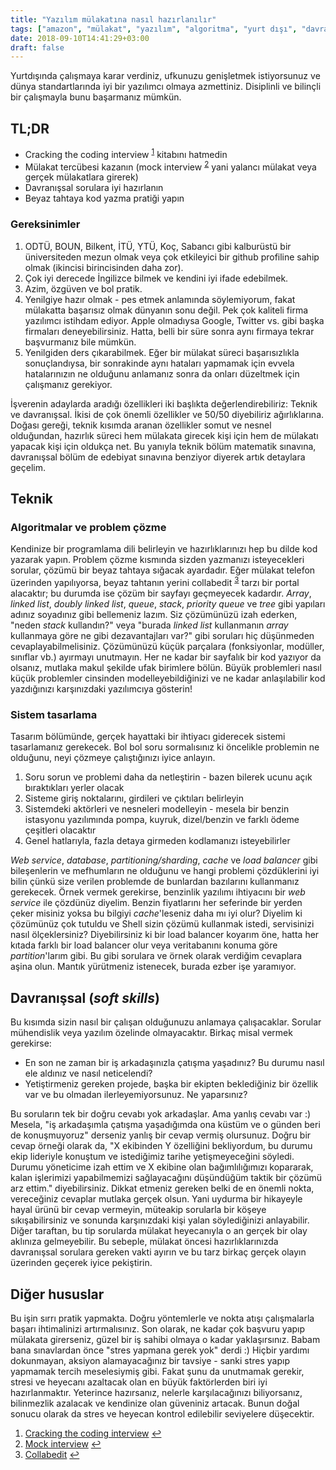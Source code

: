 ```yaml
---
title: "Yazılım mülakatına nasıl hazırlanılır"
tags: ["amazon", "mülakat", "yazılım", "algoritma", "yurt dışı", "davranışsal", "teknik"]
date: 2018-09-10T14:41:29+03:00
draft: false
---
```



Yurtdışında çalışmaya karar verdiniz, ufkunuzu genişletmek istiyorsunuz ve dünya standartlarında iyi bir yazılımcı olmaya azmettiniz. Disiplinli ve bilinçli bir çalışmayla bunu başarmanız mümkün.

## TL;DR

*   Cracking the coding interview <sup id="fnref-25-1">[1](#fn-25-1)</sup> kitabını hatmedin
*   Mülakat tercübesi kazanın (mock interview <sup id="fnref-25-2">[2](#fn-25-2)</sup> yani yalancı mülakat veya gerçek mülakatlara girerek)
*   Davranışsal sorulara iyi hazırlanın
*   Beyaz tahtaya kod yazma pratiği yapın

### Gereksinimler

1.  ODTÜ, BOUN, Bilkent, İTÜ, YTÜ, Koç, Sabancı gibi kalburüstü bir üniversiteden mezun olmak veya çok etkileyici bir github profiline sahip olmak (ikincisi birincisinden daha zor).
2.  Çok iyi derecede İngilizce bilmek ve kendini iyi ifade edebilmek.
3.  Azim, özgüven ve bol pratik.
4.  Yenilgiye hazır olmak - pes etmek anlamında söylemiyorum, fakat mülakatta başarısız olmak dünyanın sonu değil. Pek çok kaliteli firma yazılımcı istihdam ediyor. Apple olmadıysa Google, Twitter vs. gibi başka firmaları deneyebilirsiniz. Hatta, belli bir süre sonra aynı firmaya tekrar başvurmanız bile mümkün.
5.  Yenilgiden ders çıkarabilmek. Eğer bir mülakat süreci başarısızlıkla sonuçlandıysa, bir sonrakinde aynı hataları yapmamak için evvela hatalarınızın ne olduğunu anlamanız sonra da onları düzeltmek için çalışmanız gerekiyor.

İşverenin adaylarda aradığı özellikleri iki başlıkta değerlendirebiliriz: Teknik ve davranışsal. İkisi de çok önemli özellikler ve 50/50 diyebiliriz ağırlıklarına. Doğası gereği, teknik kısımda aranan özellikler somut ve nesnel olduğundan, hazırlık süreci hem mülakata girecek kişi için hem de mülakatı yapacak kişi için oldukça net. Bu yanıyla teknik bölüm matematik sınavına, davranışsal bölüm de edebiyat sınavına benziyor diyerek artık detaylara geçelim.

## Teknik

### Algoritmalar ve problem çözme

Kendinize bir programlama dili belirleyin ve hazırlıklarınızı hep bu dilde kod yazarak yapın. Problem çözme kısmında sizden yazmanızı isteyecekleri sorular, çözümü bir beyaz tahtaya sığacak ayardadır. Eğer mülakat telefon üzerinden yapılıyorsa, beyaz tahtanın yerini collabedit <sup id="fnref-25-3">[3](#fn-25-3)</sup> tarzı bir portal alacaktır; bu durumda ise çözüm bir sayfayı geçmeyecek kadardır. _Array_, _linked list_, _doubly linked list_, _queue_, _stack_, _priority queue_ ve _tree_ gibi yapıları adınız soyadınız gibi bellemeniz lazım. Siz çözümünüzü izah ederken, "neden _stack_ kullandın?" veya "burada _linked list_ kullanmanın _array_ kullanmaya göre ne gibi dezavantajları var?" gibi soruları hiç düşünmeden cevaplayabilmelisiniz. Çözümünüzü küçük parçalara (fonksiyonlar, modüller, sınıflar vb.) ayırmayı unutmayın. Her ne kadar bir sayfalık bir kod yazıyor da olsanız, mutlaka makul şekilde ufak birimlere bölün. Büyük problemleri nasıl küçük problemler cinsinden modelleyebildiğinizi ve ne kadar anlaşılabilir kod yazdığınızı karşınızdaki yazılımcıya gösterin!

### Sistem tasarlama

Tasarım bölümünde, gerçek hayattaki bir ihtiyacı giderecek sistemi tasarlamanız gerekecek. Bol bol soru sormalısınız ki öncelikle problemin ne olduğunu, neyi çözmeye çalıştığınızı iyice anlayın.

1.  Soru sorun ve problemi daha da netleştirin - bazen bilerek ucunu açık bıraktıkları yerler olacak
2.  Sisteme giriş noktalarını, girdileri ve çıktıları belirleyin
3.  Sistemdeki aktörleri ve nesneleri modelleyin - mesela bir benzin istasyonu yazılımında pompa, kuyruk, dizel/benzin ve farklı ödeme çeşitleri olacaktır
4.  Genel hatlarıyla, fazla detaya girmeden kodlamanızı isteyebilirler

_Web service_, _database_, _partitioning/sharding_, _cache_ ve _load balancer_ gibi bileşenlerin ve mefhumların ne olduğunu ve hangi problemi çözdüklerini iyi bilin çünkü size verilen problemde de bunlardan bazılarını kullanmanız gerekecek. Örnek vermek gerekirse, benzinlik yazılımı ihtiyacını bir _web service_ ile çözdünüz diyelim. Benzin fiyatlarını her seferinde bir yerden çeker misiniz yoksa bu bilgiyi _cache_'leseniz daha mı iyi olur? Diyelim ki çözümünüz çok tutuldu ve Shell sizin çözümü kullanmak istedi, servisinizi nasıl ölçeklersiniz? Diyebilirsiniz ki bir load balancer koyarım öne, hatta her kıtada farklı bir load balancer olur veya veritabanını konuma göre _partition_'larım gibi. Bu gibi sorulara ve örnek olarak verdiğim cevaplara aşina olun. Mantık yürütmeniz istenecek, burada ezber işe yaramıyor.

## Davranışsal (_soft skills_)

Bu kısımda sizin nasıl bir çalışan olduğunuzu anlamaya çalışacaklar. Sorular mühendislik veya yazılım özelinde olmayacaktır. Birkaç misal vermek gerekirse:

*   En son ne zaman bir iş arkadaşınızla çatışma yaşadınız? Bu durumu nasıl ele aldınız ve nasıl neticelendi?
*   Yetiştirmeniz gereken projede, başka bir ekipten beklediğiniz bir özellik var ve bu olmadan ilerleyemiyorsunuz. Ne yaparsınız?

Bu soruların tek bir doğru cevabı yok arkadaşlar. Ama yanlış cevabı var :) Mesela, "iş arkadaşımla çatışma yaşadığımda ona küstüm ve o günden beri de konuşmuyoruz" derseniz yanlış bir cevap vermiş olursunuz. Doğru bir cevap örneği olarak da, "X ekibinden Y özelliğini bekliyordum, bu durumu ekip lideriyle konuştum ve istediğimiz tarihe yetişmeyeceğini söyledi. Durumu yöneticime izah ettim ve X ekibine olan bağımlılığımızı kopararak, kalan işlerimizi yapabilmemizi sağlayacağını düşündüğüm taktik bir çözümü arz ettim." diyebilirsiniz. Dikkat etmeniz gereken belki de en önemli nokta, vereceğiniz cevaplar mutlaka gerçek olsun. Yani uydurma bir hikayeyle hayal ürünü bir cevap vermeyin, müteakip sorularla bir köşeye sıkışabilirsiniz ve sonunda karşınızdaki kişi yalan söylediğinizi anlayabilir. Diğer taraftan, bu tip sorularda mülakat heyecanıyla o an gerçek bir olay aklınıza gelmeyebilir. Bu sebeple, mülakat öncesi hazırlıklarınızda davranışsal sorulara gereken vakti ayırın ve bu tarz birkaç gerçek olayın üzerinden geçerek iyice pekiştirin.

## Diğer hususlar

Bu işin sırrı pratik yapmakta. Doğru yöntemlerle ve nokta atışı çalışmalarla başarı ihtimalinizi artırmalısınız. Son olarak, ne kadar çok başvuru yapıp mülakata girerseniz, güzel bir iş sahibi olmaya o kadar yaklaşırsınız. Babam bana sınavlardan önce "stres yapmana gerek yok" derdi :) Hiçbir yardımı dokunmayan, aksiyon alamayacağınız bir tavsiye - sanki stres yapıp yapmamak tercih meselesiymiş gibi. Fakat şunu da unutmamak gerekir, stresi ve heyecanı azaltacak olan en büyük faktörlerden biri iyi hazırlanmaktır. Yeterince hazırsanız, nelerle karşılacağınızı biliyorsanız, bilinmezlik azalacak ve kendinize olan güveniniz artacak. Bunun doğal sonucu olarak da stres ve heyecan kontrol edilebilir seviyelere düşecektir.


1.  [Cracking the coding interview](https://www.amazon.co.uk/Cracking-Coding-Interview-6th-Programming/dp/0984782850) [↩](#fnref-25-1)
2.  [Mock interview](https://interviewing.io/) [↩](#fnref-25-2)
3.  [Collabedit](http://collabedit.com/) [↩](#fnref-25-3)
